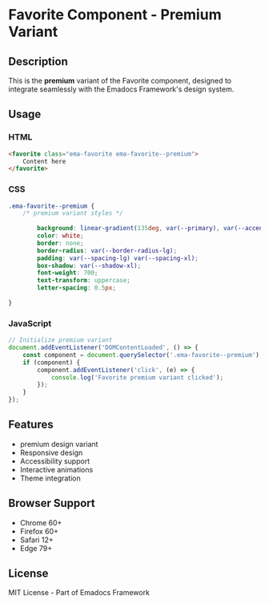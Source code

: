 # Favorite Component - Premium Variant

## Description
This is the **premium** variant of the Favorite component, designed to integrate seamlessly with the Emadocs Framework's design system.

## Usage

### HTML
```html
<favorite class="ema-favorite ema-favorite--premium">
    Content here
</favorite>
```

### CSS
```css
.ema-favorite--premium {
    /* premium variant styles */
    
        background: linear-gradient(135deg, var(--primary), var(--accent));
        color: white;
        border: none;
        border-radius: var(--border-radius-lg);
        padding: var(--spacing-lg) var(--spacing-xl);
        box-shadow: var(--shadow-xl);
        font-weight: 700;
        text-transform: uppercase;
        letter-spacing: 0.5px;
    
}
```

### JavaScript
```javascript
// Initialize premium variant
document.addEventListener('DOMContentLoaded', () => {
    const component = document.querySelector('.ema-favorite--premium');
    if (component) {
        component.addEventListener('click', (e) => {
            console.log('Favorite premium variant clicked');
        });
    }
});
```

## Features
- premium design variant
- Responsive design
- Accessibility support
- Interactive animations
- Theme integration

## Browser Support
- Chrome 60+
- Firefox 60+
- Safari 12+
- Edge 79+

## License
MIT License - Part of Emadocs Framework

